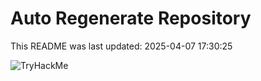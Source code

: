 # Auto Regenerate Repository

This README was last updated: 2025-04-07 17:30:25

 ![TryHackMe](https://tryhackme.com/badge/533634)